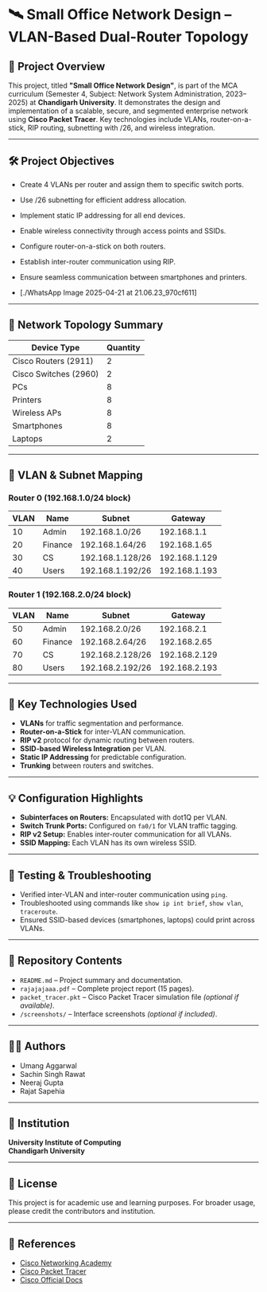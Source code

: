 # 🛰️ Small Office Network Design – VLAN-Based Dual-Router Topology

## 📘 Project Overview

This project, titled **"Small Office Network Design"**, is part of the MCA curriculum (Semester 4, Subject: Network System Administration, 2023–2025) at **Chandigarh University**. It demonstrates the design and implementation of a scalable, secure, and segmented enterprise network using **Cisco Packet Tracer**. Key technologies include VLANs, router-on-a-stick, RIP routing, subnetting with /26, and wireless integration.

---

## 🛠 Project Objectives

- Create 4 VLANs per router and assign them to specific switch ports.
- Use /26 subnetting for efficient address allocation.
- Implement static IP addressing for all end devices.
- Enable wireless connectivity through access points and SSIDs.
- Configure router-on-a-stick on both routers.
- Establish inter-router communication using RIP.
- Ensure seamless communication between smartphones and printers.

- [./WhatsApp Image 2025-04-21 at 21.06.23_970cf611]

---

## 🧩 Network Topology Summary

| Device Type          | Quantity |
|----------------------|----------|
| Cisco Routers (2911) | 2        |
| Cisco Switches (2960)| 2        |
| PCs                  | 8        |
| Printers             | 8        |
| Wireless APs         | 8        |
| Smartphones          | 8        |
| Laptops              | 2        |

---

## 📶 VLAN & Subnet Mapping

### Router 0 (192.168.1.0/24 block)
| VLAN | Name     | Subnet           | Gateway         |
|------|----------|------------------|-----------------|
| 10   | Admin    | 192.168.1.0/26   | 192.168.1.1     |
| 20   | Finance  | 192.168.1.64/26  | 192.168.1.65    |
| 30   | CS       | 192.168.1.128/26 | 192.168.1.129   |
| 40   | Users    | 192.168.1.192/26 | 192.168.1.193   |

### Router 1 (192.168.2.0/24 block)
| VLAN | Name     | Subnet           | Gateway         |
|------|----------|------------------|-----------------|
| 50   | Admin    | 192.168.2.0/26   | 192.168.2.1     |
| 60   | Finance  | 192.168.2.64/26  | 192.168.2.65    |
| 70   | CS       | 192.168.2.128/26 | 192.168.2.129   |
| 80   | Users    | 192.168.2.192/26 | 192.168.2.193   |

---

## 🧠 Key Technologies Used

- **VLANs** for traffic segmentation and performance.
- **Router-on-a-Stick** for inter-VLAN communication.
- **RIP v2** protocol for dynamic routing between routers.
- **SSID-based Wireless Integration** per VLAN.
- **Static IP Addressing** for predictable configuration.
- **Trunking** between routers and switches.

---

## 💡 Configuration Highlights

- **Subinterfaces on Routers:** Encapsulated with dot1Q per VLAN.
- **Switch Trunk Ports:** Configured on `fa0/1` for VLAN traffic tagging.
- **RIP v2 Setup:** Enables inter-router communication for all VLANs.
- **SSID Mapping:** Each VLAN has its own wireless SSID.

---

## 🧪 Testing & Troubleshooting

- Verified inter-VLAN and inter-router communication using `ping`.
- Troubleshooted using commands like `show ip int brief`, `show vlan`, `traceroute`.
- Ensured SSID-based devices (smartphones, laptops) could print across VLANs.

---

## 📂 Repository Contents

- `README.md` – Project summary and documentation.
- `rajajajaaa.pdf` – Complete project report (15 pages).
- `packet_tracer.pkt` – Cisco Packet Tracer simulation file *(optional if available)*.
- `/screenshots/` – Interface screenshots *(optional if included)*.

---

## 🧑‍💻 Authors

- Umang Aggarwal  
- Sachin Singh Rawat  
- Neeraj Gupta  
- Rajat Sapehia 

---

## 🏫 Institution

**University Institute of Computing**  
**Chandigarh University**

---

## 🔐 License

This project is for academic use and learning purposes. For broader usage, please credit the contributors and institution.

---

## 🔗 References

- [Cisco Networking Academy](https://www.netacad.com/)
- [Cisco Packet Tracer](https://www.netacad.com/courses/packet-tracer)
- [Cisco Official Docs](https://www.cisco.com/)
